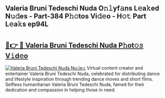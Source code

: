 ## Valeria Bruni Tedeschi Nuda O𝚗𝚕yf𝚊ns L𝚎a𝚔ed N𝚞𝚍es - Part-384 P𝚑𝚘tos Vi𝚍𝚎o - H𝚘𝚝 Part L𝚎a𝚔s ep94L

# <h2><a href="http://kfad4bn.oniu.top/?m=Valeria+Bruni+Tedeschi+Nuda">🔗👉 🔴 Valeria Bruni Tedeschi Nuda P𝚑ot𝚘𝚜 V𝚒d𝚎o</a></h2>

[![Valeria Bruni Tedeschi Nuda Nu𝚍e𝚜](https://i.imgur.com/0qMVB7G.gif)](http://kfad4bn.oniu.top/?m=Valeria+Bruni+Tedeschi+Nuda)
Virtual content creator and entertainer Valeria Bruni Tedeschi Nuda, celebrated for distributing dance and lifestyle inspiration through trending dance moves and short films. Selfless humanitarian Valeria Bruni Tedeschi Nuda, famed for their dedication and compassion in helping those in need.  
